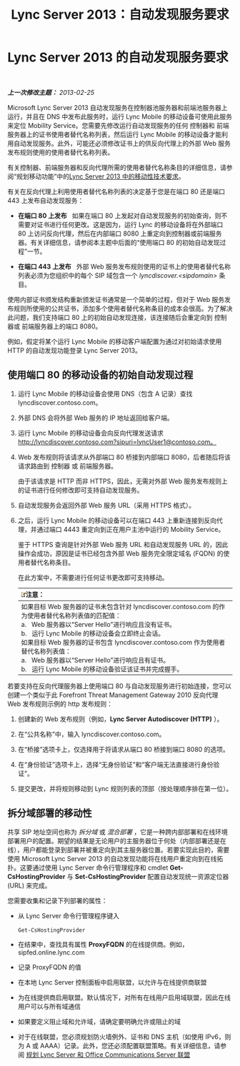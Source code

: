 ﻿---
title: Lync Server 2013：自动发现服务要求
TOCTitle: 自动发现服务要求
ms:assetid: 0ac5dbf7-9acd-4d25-b21a-932022b8b983
ms:mtpsurl: https://technet.microsoft.com/zh-cn/library/Hh690012(v=OCS.15)
ms:contentKeyID: 49311948
ms.date: 05/19/2016
mtps_version: v=OCS.15
ms.translationtype: HT
---

# Lync Server 2013 的自动发现服务要求

 

_**上一次修改主题：** 2013-02-25_

Microsoft Lync Server 2013 自动发现服务在控制器池服务器和前端池服务器上运行，并且在 DNS 中发布此服务时，运行 Lync Mobile 的移动设备可使用此服务来定位 Mobility Service。您需要先修改运行自动发现服务的任何 控制器和 前端服务器上的证书使用者替代名称列表，然后运行 Lync Mobile 的移动设备才能利用自动发现服务。此外，可能还必须修改证书上的供反向代理上的外部 Web 服务发布规则使用的使用者替代名称列表。

有关控制器、前端服务器和反向代理所需的使用者替代名称条目的详细信息，请参阅“规划移动功能”中的[Lync Server 2013 中的移动性技术要求](lync-server-2013-technical-requirements-for-mobility.md)。

有关在反向代理上利用使用者替代名称列表的决定基于您是在端口 80 还是端口 443 上发布自动发现服务：

  - **在端口 80 上发布**   如果在端口 80 上发起对自动发现服务的初始查询，则不需要对证书进行任何更改。这是因为，运行 Lync 的移动设备将在外部端口 80 上访问反向代理，然后在内部端口 8080 上重定向到控制器或前端服务器。有关详细信息，请参阅本主题中后面的“使用端口 80 的初始自动发现过程”一节。

  - **在端口 443 上发布**   外部 Web 服务发布规则使用的证书上的使用者替代名称列表必须为您组织中的每个 SIP 域包含一个 *lyncdiscover.\<sipdomain\>* 条目。

使用内部证书颁发结构重新颁发证书通常是一个简单的过程，但对于 Web 服务发布规则所使用的公共证书，添加多个使用者替代名称条目的成本会很高。为了解决此问题，我们支持端口 80 上的初始自动发现连接，该连接随后会重定向到 控制器或 前端服务器上的端口 8080。

例如，假定将某个运行 Lync Mobile 的移动客户端配置为通过对初始请求使用 HTTP 的自动发现功能登录 Lync Server 2013。

## 使用端口 80 的移动设备的初始自动发现过程

1.  运行 Lync Mobile 的移动设备会使用 DNS（包含 A 记录）查找 lyncdiscover.contoso.com。

2.  外部 DNS 会将外部 Web 服务的 IP 地址返回给客户端。

3.  运行 Lync Mobile 的移动设备会向反向代理发送请求 http://lyncdiscover.contoso.com?sipuri=lyncUser1@contoso.com。

4.  Web 发布规则将该请求从外部端口 80 桥接到内部端口 8080，后者随后将该请求路由到 控制器 或 前端服务器。
    
    由于该请求是 HTTP 而非 HTTPS，因此，无需对外部 Web 服务发布规则上的证书进行任何修改即可支持自动发现服务。

5.  自动发现服务会返回外部 Web 服务 URL（采用 HTTPS 格式）。

6.  之后，运行 Lync Mobile 的移动设备可以在端口 443 上重新连接到反向代理，并通过端口 4443 重定向到正在用户主池中运行的 Mobility Service。
    
    鉴于 HTTPS 查询是针对外部 Web 服务 URL 和自动发现服务 URL 的，因此操作会成功，原因是证书已经包含外部 Web 服务完全限定域名 (FQDN) 的使用者替代名称条目。
    
    在此方案中，不需要进行任何证书更改即可支持移动。
    
    <table>
    <thead>
    <tr class="header">
    <th><img src="images/Dn783119.note(OCS.15).gif" title="note" alt="note" />注意：</th>
    </tr>
    </thead>
    <tbody>
    <tr class="odd">
    <td>如果目标 Web 服务器的证书未包含针对 lyncdiscover.contoso.com 的作为使用者替代名称列表值的匹配值：<br />
    a.   Web 服务器以“Server Hello”进行响应且没有证书。<br />
    b.   运行 Lync Mobile 的移动设备会立即终止会话。<br />
    如果目标 Web 服务器的证书包含 lyncdiscover.contoso.com 作为使用者替代名称列表值：<br />
    a.   Web 服务器以“Server Hello”进行响应且有证书。<br />
    b.   运行 Lync Mobile 的移动设备验证该证书并完成握手。</td>
    </tr>
    </tbody>
    </table>


若要支持在反向代理服务器上使用端口 80 与自动发现服务进行初始连接，您可以创建一个类似于此 Forefront Threat Management Gateway 2010 反向代理 Web 发布规则示例的 http 发布规则：

1.  创建新的 Web 发布规则（例如，**Lync Server Autodiscover (HTTP)** ）。

2.  在“公共名称”中，输入 lyncdiscover.contoso.com。

3.  在“桥接”选项卡上，仅选择用于将请求从端口 80 桥接到端口 8080 的选项。

4.  在“身份验证”选项卡上，选择“无身份验证”和“客户端无法直接进行身份验证”。

5.  提交更改，并将规则移动到 Lync 规则列表的顶部（按处理顺序排在第一位）。

## 拆分域部署的移动性

共享 SIP 地址空间也称为 *拆分域* 或 *混合部署* ，它是一种跨内部部署和在线环境部署用户的配置。期望的结果是无论用户的主服务器位于何处（内部部署还是在线），用户都能登录到部署并被重定向到其主服务器位置。若要实现此目的，需要使用 Microsoft Lync Server 2013 的自动发现功能将在线用户重定向到在线拓扑。这要通过使用 Lync Server 命令行管理程序和 cmdlet **Get-CsHostingProvider** 与 **Set-CsHostingProvider** 配置自动发现统一资源定位器 (URL) 来完成。

您需要收集和记录下列部署的属性：

  - 从 Lync Server 命令行管理程序键入
    
        Get-CsHostingProvider

  - 在结果中，查找具有属性 **ProxyFQDN** 的在线提供商。例如，sipfed.online.lync.com

  - 记录 ProxyFQDN 的值

  - 在本地 Lync Server 控制面板中启用联盟，以允许与在线提供商联盟

  - 为在线提供商启用联盟。默认情况下，对所有在线用户启用域联盟，因此在线用户可以与所有域通信

  - 如果要定义阻止域和允许域，请确定要明确允许或阻止的域

  - 对于在线联盟，您必须规划防火墙例外、证书和 DNS 主机（如使用 IPv6，则为 A 或 AAAA）记录。此外，您还必须配置联盟策略。有关详细信息，请参阅 [规划 Lync Server 和 Office Communications Server 联盟](lync-server-2013-planning-for-lync-server-and-office-communications-server-federation.md)

